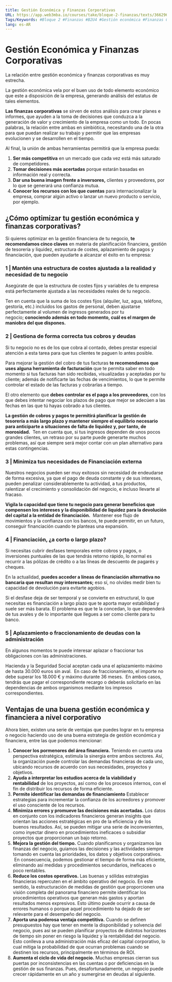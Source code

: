 ```yaml
---
title: Gestión Económica y Finanzas Corporativas
URL: https://app.web3mba.io/courses/take/bloque-2-finanzas/texts/36629639-u4-02-gestion-economica-y-finanzas-corporativas
Tags/Keywords: #Bloque 2 #Finanzas #B2U4 #Gestión económica #Finanzas Corporativas
lang: es-AR
---
```

# Gestión Económica y Finanzas Corporativas
La relación entre gestión económica y finanzas corporativas es muy estrecha. 

La gestión económica vela por el buen uso de todo elemento económico que este a disposición de la empresa, generando análisis del estatus de tales elementos.

**Las finanzas corporativas** se sirven de estos análisis para crear planes e informes, que ayuden a la toma de decisiones que conduzca a la generación de valor y crecimiento de la empresa como un todo. En pocas palabras, la relación entre ambas en simbiótica, necesitando una de la otra para que puedan realizar su trabajo y permitir que las empresas evolucionen y se desarrollen en el tiempo.

Al final, la unión de ambas herramientas permitirá que la empresa pueda:
1. **Ser más competitiva** en un mercado que cada vez está más saturado de competidores.
2. **Tomar decisiones más acertadas** porque estarán basadas en información real y correcta.
3. **Dar una buena imagen frente a inversores,** clientes y proveedores, por lo que se generará una confianza mutua.
4. **Conocer los recursos con los que cuentas** para internacionalizar la empresa, comprar algún activo o lanzar un nuevo producto o servicio, por ejemplo.  

## ¿Cómo optimizar tu gestión económica y finanzas corporativas?
Si quieres optimizar en la gestión financiera de tu negocio, **te recomendamos cinco claves** en materia de planificación financiera, gestión de tesorería y liquidez, estructura de costes, aplazamiento de pagos y financiación, que pueden ayudarte a alcanzar el éxito en tu empresa:

### 1 | Mantén una estructura de costes ajustada a la realidad y necesidad de tu negocio
Asegúrate de que la estructura de costes fijos y variables de tu empresa está perfectamente ajustada a las necesidades reales de tu negocio.

Ten en cuenta que la suma de los costes fijos (alquiler, luz, agua, teléfono, gestoría, etc.) incluidos los gastos de personal, deben ajustarse perfectamente al volumen de ingresos generados por tu negocio; **conociendo además en todo momento, cuál es el margen de maniobra del que dispones.**

### 2 | Gestiona de forma correcta tus cobros y deudas
Si tu negocio no es de los que cobra al contado, debes prestar especial atención a esta tarea para que tus clientes te paguen lo antes posible.

Para mejorar la gestión del cobro de tus facturas **te recomendamos que uses alguna herramienta de facturación** que te permita saber en todo momento si tus facturas han sido recibidas, visualizadas y aceptadas por tu cliente; además de notificarte las fechas de vencimientos, lo que te permite controlar el estado de las facturas y cobrarlas a tiempo.

El otro elemento que **debes controlar es el pago a los proveedores**, con los que debes intentar negociar los plazos de pago que mejor se adecúen a las fechas en las que tú hayas cobrado a tus clientes.

**La gestión de cobros y pagos te permitirá planificar la gestión de tesorería a más largo plazo y mantener siempre el equilibrio necesario para anticiparte a situaciones de falta de liquidez y, por tanto, de morosidad.**  Ten en cuenta que, si tus ingresos dependen de unos pocos grandes clientes, un retraso por su parte puede generarte muchos problemas, así que siempre será mejor contar con un plan alternativo para estas contingencias.

### 3 | Minimiza tus necesidades de Financiación externa
Nuestros negocios pueden ser muy exitosos sin necesidad de endeudarse de forma excesiva, ya que el pago de deuda constante y de sus intereses, pueden penalizar considerablemente tu actividad, a tus productos, ralentizar el crecimiento y consolidación del negocio, e incluso llevarte al fracaso.

**Vigila la capacidad que tiene tu negocio para generar beneficios que compensen los intereses y la disponibilidad de liquidez para la devolución del capital a la entidad de financiación.**  Mantener ese flujo de movimientos y la confianza con los bancos, te puede permitir, en un futuro, conseguir financiación cuando te planteas una expansión.

### 4 | Financiación, ¿a corto o largo plazo?
Si necesitas cubrir desfases temporales entre cobros y pagos, o inversiones puntuales de las que tendrás retorno rápido, lo normal es recurrir a las pólizas de crédito o a las líneas de descuento de pagarés y cheques.

En la actualidad, **puedes acceder a líneas de financiación alternativa no bancaria que resultan muy interesantes;** eso sí, no olvides medir bien tu capacidad de devolución para evitarte agobios.

Si el desfase deja de ser temporal y se convierte en estructural, lo que necesitas es financiación a largo plazo que te aporta mayor estabilidad y suele ser más barata. El problema es que te la concedan, lo que dependerá de tus avales y de lo importante que llegues a ser como cliente para tu banco.

### 5 | Aplazamiento o fraccionamiento de deudas con la administración
En algunos momentos te puede interesar aplazar o fraccionar tus obligaciones con las administraciones. 

Hacienda y la Seguridad Social aceptan cada una el aplazamiento máximo de hasta 30.000 euros sin aval.  En caso de fraccionamiento, el importe no debe superar los 18.000 € y máximo durante 36 meses.  En ambos casos, tendrás que pagar el correspondiente recargo o deberás solicitarlo en las dependencias de ambos organismos mediante los impresos correspondientes.

## Ventajas de una buena gestión económica y financiera a nivel corporativo
Ahora bien, existen una serie de ventajas que puedes lograr en tu empresa o negocio haciendo uso de una buena estrategia de gestión económica y financiera, entre las que podemos mencionar: 
1. **Conocer los pormenores del área financiera.** Teniendo en cuenta una perspectiva estratégica, estimula la sinergia entre ambos sectores. Así, la organización puede controlar las demandas financieras de cada uno, ubicando recursos de acuerdo con sus necesidades, proyectos y objetivos.
2. **Ayuda a interpretar los estudios acerca de la viabilidad y rentabilidad** de los proyectos, así como de los procesos internos, con el fin de distribuir los recursos de forma eficiente. 
3. **Permite identificar las demandas de financiamiento** Establecer estrategias para incrementar la confianza de los acreedores y promover el uso consciente de los recursos.
4. **Minimiza errores y promueve las decisiones más acertadas.** Los datos en conjunto con los indicadores financieros generan insights que orientan las acciones estratégicas en pro de la eficiencia y de los buenos resultados. Así, se pueden mitigar una serie de inconvenientes, como inyectar dinero en procedimientos ineficaces o subsidiar proyectos que proporcionan un bajo retorno.
5. **Mejora la gestión del tiempo.** Cuando planificamos y organizamos las finanzas del negocio, guiamos las decisiones y las actividades siempre tomando en cuenta las prioridades, los datos y objetivos corporativos.  En consecuencia, podemos gestionar el tiempo de forma más eficiente, eliminando así medidas y procedimientos secundarios, ineficaces o poco rentables.
6. **Reduce los costos operativos.** Las buenas y sólidas estrategias financieras repercuten en el ámbito operativo del negocio. En este sentido, la estructuración de medidas de gestión que proporcionen una visión completa del panorama financiero permite identificar los procedimientos operativos que generan más gastos y aportan resultados menos expresivos. Esto último puede ocurrir a causa de errores humanos o porque aquel procedimiento ha dejado de ser relevante para el desempeño del negocio.
7. **Aporta una poderosa ventaja competitiva.** Cuando se definen presupuestos hay que tener en mente la disponibilidad y solvencia del negocio, pues así se pueden planificar proyectos de distintos horizontes de tiempo sin poner en riesgo la liquidez y la rentabilidad del negocio. Esto conlleva a una administración más eficaz del capital corporativo, lo cual mitiga la probabilidad de que ocurran problemas cuando se destinen los recursos, principalmente en términos de ROI.
8. **Aumenta el ciclo de vida del negocio.** Muchas empresas cierran sus puertas por inconsistencias en las cuentas o por deficiencias en la gestión de sus finanzas. Pues, desafortunadamente, un negocio puede crecer rápidamente en un año y sumergirse en deudas al siguiente.